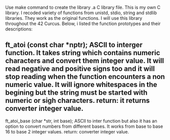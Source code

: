 Use make command to create the library .a C library file. 
This is my own C library.
I recoded variety of functions from unistd, stdio, string and stdlib libraries.
They work as the original functions.
I will use this library throughout the 42 Curcus.
Below, i listed the function prototypes and their descriptions:

ft_atoi (const char *nptr);
ASCII to interger function. It takes string which contains numeric characters and convert them integer value.
It will read negative and positive signs too and it will stop reading when the function encounters a non numeric
value. It will ignore whitespaces in the begining but the string must be started with numeric or sigh characters.
return: it returns converter integer value.
--------------------------------------------------------------------------------------------------------------
ft_atoi_base (char *str, int base);
ASCII to inter function but also it has an option to convert numbers from different bases.
It works from base to base 16 to base 2 integer values.
return: converter integer value. 

